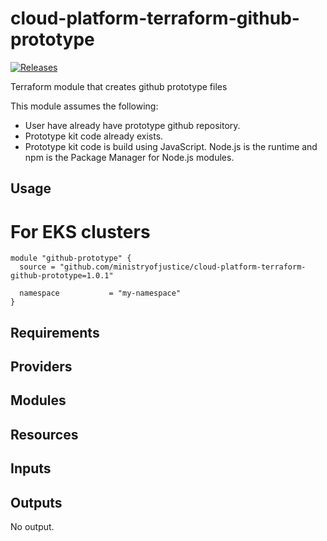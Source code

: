# cloud-platform-terraform-github-prototype

[![Releases](https://img.shields.io/github/release/ministryofjustice/cloud-platform-terraform-github-prototype/all.svg?style=flat-square)](https://github.com/ministryofjustice/cloud-platform-terraform-github-prototype/releases)

Terraform module that creates github prototype files

This module assumes the following:

* User have already have prototype github repository.
* Prototype kit code already exists.
* Prototype kit code is build using JavaScript. Node.js is the runtime and npm is the Package Manager for Node.js modules.

## Usage

# For EKS clusters
```
module "github-prototype" {
  source = "github.com/ministryofjustice/cloud-platform-terraform-github-prototype=1.0.1"

  namespace           = "my-namespace"
}
```
<!--- BEGIN_TF_DOCS --->
## Requirements


## Providers

## Modules


## Resources

## Inputs

## Outputs

No output.

<!--- END_TF_DOCS --->


